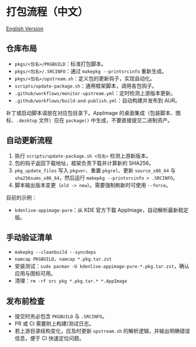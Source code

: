 # 打包流程（中文）

[English Version](packaging.en.md)

## 仓库布局
- `pkgs/<包名>/PKGBUILD`：标准打包脚本。
- `pkgs/<包名>/.SRCINFO`：通过 `makepkg --printsrcinfo` 重新生成。
- `pkgs/<包名>/upstream.sh`：定义包的更新钩子，实现自动化。
- `scripts/update-package.sh`：通用框架脚本，调用各包钩子。
- `.github/workflows/monitor-upstream.yml`：定时检测上游版本更新。
- `.github/workflows/build-and-publish.yml`：自动构建并发布到 AUR。

补丁或启动脚本请放在对应包目录下。AppImage 的桌面集成（包装脚本、图标、`.desktop` 文件）应在 `package()` 中生成，不要直接提交二进制资产。

## 自动更新流程
1. 执行 `scripts/update-package.sh <包名>` 检测上游新版本。
2. 包的钩子返回下载地址，框架负责下载并计算新的 SHA256。
3. `pkg_update_files` 写入 `pkgver`、重置 `pkgrel`、更新 `source_x86_64` 与 `sha256sums_x86_64`，然后运行 `makepkg --printsrcinfo > .SRCINFO`。
4. 脚本输出版本变更（`old -> new`）。需要强制刷新时可使用 `--force`。

目前的示例：
- `kdenlive-appimage-pure`：从 KDE 官方下载 AppImage，自动解析最新稳定版。

## 手动验证清单
- `makepkg --cleanbuild --syncdeps`
- `namcap PKGBUILD`、`namcap *.pkg.tar.zst`
- 安装测试：`sudo pacman -U kdenlive-appimage-pure-*.pkg.tar.zst`，确认应用与图标可用。
- 清理：`rm -rf src pkg *.pkg.tar.* *.AppImage`

## 发布前检查
- 提交时务必包含 `PKGBUILD` 与 `.SRCINFO`。
- PR 或 CI 需要附上构建/测试日志。
- 若上游目录结构变化，应及时更新 `upstream.sh` 的解析逻辑，并输出明确错误信息，便于 CI 快速定位问题。
